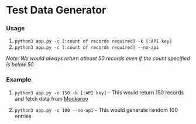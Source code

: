 # Test Data Generator 

### Usage

1. `python3 app.py -c [:count of records required] -k [:API key]`
2. `python3 app.py -c [:count of records required] --no-api`

_Note: We would always return atleast 50 records even if the count specified is below 50_

### Example

1. `python3 app.py -c 150 -k [:API key]`  - This would return 150 records and fetch data from [Mockaroo](https://www.mockaroo.com)

2. `python3 app.py -c 100 --no-api` - This would generate random 100 entries 
